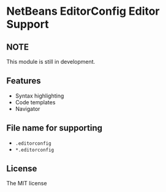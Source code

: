 # NetBeans EditorConfig Editor Support

## NOTE

This module is still in development.

## Features

- Syntax highlighting
- Code templates
- Navigator

## File name for supporting

- `.editorconfig`
- `*.editorconfig`

## License

The MIT license
